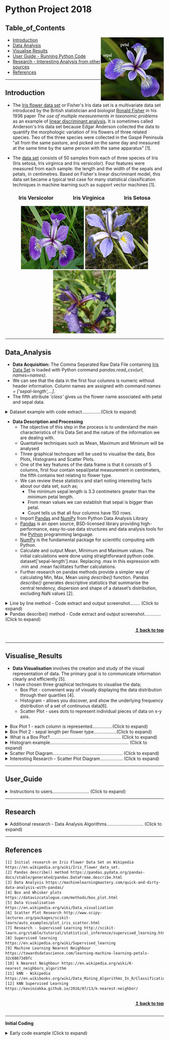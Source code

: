 # Python Project 2018


##  Table_of_Contents
<img align="right" src="Sepetal.jpg" width="200" height="200">

- [Introduction](#introduction)
- [Data Analysis](#data_analysis)
- [Visualise Results](#visualise_results)
- [User Guide - Running Python Code](#user_guide)
- [Research - Interesting Analysis from other sources](#research)
- [References](#references)


---

## Introduction
- The [Iris flower data set](./iris.csv) or Fisher's Iris data set is a multivariate data set introduced by the British statistician and biologist [Ronald Fisher](https://en.wikipedia.org/wiki/Ronald_Fisher) in his 1936 paper *The use of multiple measurements in taxonomic problems* as an example of [linear discriminant analysis](https://en.wikipedia.org/wiki/Linear_discriminant_analysis). It is sometimes called Anderson's Iris data set because Edgar Anderson collected the data to quantify the morphologic variation of Iris flowers of three related species. Two of the three species were collected in the Gaspé Peninsula "all from the same pasture, and picked on the same day and measured at the same time by the same person with the same apparatus" [1].

- The [data set](./iris.csv) consists of 50 samples from each of three species of Iris (Iris setosa, Iris virginica and Iris versicolor). Four features were measured from each sample: the length and the width of the sepals and petals, in centimetres. Based on Fisher's linear discriminant model, this data set became a typical test case for many statistical classification techniques in machine learning such as support vector machines [1].


<h3 align="center">Iris Versicolor &nbsp;&nbsp;&nbsp;&nbsp; &nbsp;&nbsp;&nbsp;&nbsp;  &nbsp;&nbsp;&nbsp;&nbsp; 
Iris Virginica &nbsp;&nbsp;&nbsp;&nbsp;  &nbsp;&nbsp;&nbsp;&nbsp; &nbsp;&nbsp;&nbsp;&nbsp;  Iris Setosa</h3>

<p align="center">
    
  <img src="iris_versicolor.png" alt="Iris Versicolor" width="200" height="200"  />
  
  <img  src="Iris_virginica.jpg" alt="Iris Virginica" width="200" height="200"  />

  <img  src="Iris_setosa.jpg" alt="Iris Setosa" width="200" height="200"  />
  
  </p>
  
 
  ***
  
## Data_Analysis
* __Data Acquisition:__ The Comma Separated Raw Data File containing [Iris Data Set](./iris.csv) is loaded with Python command *pandas.read_csv(url, names=names)*. 
* We can see that the data in the first four columns is numeric without header information. Column names are assigned with command *names = ['sepal-length',...]*. 
* The fifth attribute *'class'* gives us the flower name associated with petal and sepal data.

<details>
            <summary>Dataset example with code extract...............(Click to expand)</summary>

```
url = "iris.csv"
names = ['sepal-length', 'sepal-width', 'petal-length', 'petal-width', 'class']
dataset = pandas.read_csv(url, names=names)
   ```
   <p align="center">
    
  <img  src="Data.PNG" alt="Iris Data" width="500" height="500"  />
  
  </p>
 </details>
 
* __Data Description and Processing__
    * The objective of this step in the process is to understand the main characteristics of Iris Data Set and the nature of the information we are dealing with.
    * Quantative techniques such as Mean, Maximum and Minimum will be analysed
    * Three graphical technques will be used to visualise the data, Box Plots, Histograms and Scatter Plots.  
    * One of the key features of the data frame is that it consists of 5 columns, first four contain sepal/petal measurement in centimeters, the fifth contains text relating to flower type.
    * We can review these statistics and start noting interesting facts about our data set, such as;
        - The minimum sepal length is 3.3 centimeters greater than the minimum petal length.
        - From mean values we can establish that sepal is bigger than petal.
        - Count tells us that all four columns have 150 rows.
    * Import [Pandas](https://en.wikipedia.org/wiki/Pandas_(software)) and [NumPy](https://en.wikipedia.org/wiki/NumPy) from Python Data Analysis Library
    * [Pandas](https://en.wikipedia.org/wiki/Pandas_(software)) is an open source, BSD-licensed library providing high-performance, easy-to-use data structures and data analysis tools for the [Python](https://www.python.org/) programming language.
    * [NumPy](https://en.wikipedia.org/wiki/NumPy) is the fundamental package for scientific computing with Python.
    * Calculate and output Mean, Minimum and Maximum values. The initial calculations were done using straightforward python code. dataset['sepal-length'].max. Replacing .max in this expression with .min and .mean facilitates further calculations.
    * Further research on pandas methods provide a simpler way of calculating Min, Max, Mean using *describe()* function. Pandas *describe()* generates descriptive statistics that summarise the central tendency, dispersion and shape of a dataset’s distribution, excluding NaN values [2].  



<details>
            <summary>Line by line method - Code extract and output screenshot........ (Click to expand)</summary>
    
   ```
  # max column value using Pandas max() method
print("Mamimum Sepal Length: "),(dataset['sepal-length'].max())
print("Mamimum Sepal Width: "),(dataset['sepal-width'].max())
print("Mamimum Petal Length: "),(dataset['petal-length'].max())
print("Mamimum Petal Width: "),(dataset['petal-width'].max())
# minimum column value using Pandas min() method
print("Minimum Sepal Length: "),(dataset['sepal-length'].min())
print("Minimum Sepal Width: "),(dataset['sepal-width'].min())
print("Minimum Petal Length: "),(dataset['petal-length'].min())
print("Minimum Petal Width: "),(dataset['petal-width'].min())
# mean column value using Pandas mean() method
print("Mean Sepal Length: "),(round(dataset['sepal-length'].mean()))
print("Mean Sepal Width: "),(round(dataset['sepal-width'].mean()))
print("Mean Petal Length: "),(round(dataset['petal-length'].mean()))
print("Mean Petal Width: "),(round(dataset['petal-width'].mean()))
 ``` 

 

 * Result of Max, Min and Mean calculations:
  
 <p align="center">
    
  <img  src="MaxMinMean.PNG" alt="MaxMinMean" width="300" height="300"  />
  
  </p>
  
   </details>  
  
  <details>
  <summary>Pandas describe() method - Code extract and output screenshot............. (Click to expand)</summary>
    
    
 * A more efficient Pandas *describe()* method requires a single line of code. 
 * Parameters percentiles[..],include[..] and exclude[..] can be set as required.  
 
    
 ```
 print(dataset.describe(percentiles=[]))
 ```

 <p align="center">
    
  <img  src="Description.PNG" alt="MaxMinMean" width="400" height="300"  />
  
 </p>
 
 </details> 
 
 <br/>
<div align="right">
    <b><a href="#table_of_contents">↥ back to top</a></b>
</div>
<br/>
 
 ***
  
## Visualise_Results
* __Data Visualisation__ involves the creation and study of the visual representation of data. The primary goal is to communicate information clearly and efficiently [5]. 
* I have chosen three graphical technques to visualise the data;
    - Box Plot - convenient way of visually displaying the data distribution through their quartiles [4]. 
    - Histogram - allows you discover, and show the underlying frequency distribution of a set of continuous data[6].
    - Scatter Plot - uses dots to represent individual pieces of data on x-y axis.


<details>
            <summary>Box Plot 1 - each column is represented................(Click to expand)</summary>
    
    * The first diagram is a representation of the Iris data set in Box Plot form. 
    * Pandas function [dataset.boxplot()](http://pandas.pydata.org/pandas-docs/version/0.17.0/generated/pandas.DataFrame.boxplot.html) gives us four box plots on a single graph. 
    * Data from each column is represented in box plot form. This gives us an insight into the uniqueness of each species of Iris.  
    * The data from each of the first four columns depicts graphically the groups of numerical data through their quartiles.
    * Key observations as follows: 
        - There is a greater variance in the spread of petal length compared to sepal length, suggesting non uniformity. 
        - Sepal width shows a small spread from mean value of 3.054. 
        - The 'outliers' in sepal width are due to three values above max of 4 cms and one value under min 2.2 cms.
    
    
    
  ```
  url = "iris.csv"
names = ['sepal-length', 'sepal-width', 'petal-length', 'petal-width', 'class']
dataset = pandas.read_csv(url, names=names)

# box and whisker plots
dataset.boxplot()
plt.show()


 ```
 
 <p align="center">
    
  <img  src="BoxPlot1.png" alt="BoxPlot1" width="400" height="400"  />
  
 </p>
 
 </details> 
 <details>
            <summary>Box Plot 2 - sepal length per flower type..................(Click to expand)</summary>
    
    * The second Box Plot filters sepal length data * dataset.boxplot(column="sepal-length",by="class")* and is visualised per flower classification. 
        - There is a 1.5 variance in mean values between iris-setosa and iris-virginica
        - The spread of values is greater in Iris-virginica
        - The interquartile range (middle 50%) is similar across the three classifications
    
    
 ```
 url = "iris.csv"
names = ['sepal-length', 'sepal-width', 'petal-length', 'petal-width', 'class']
dataset = pandas.read_csv(url, names=names)

 dataset.boxplot(column="sepal-length",by="class")
 plt.show()


 ```
    
  <p align="center">
    
  <img  src="Boxplot_Sepalength_Byclass.png" alt="BoxPlot_Sepalength" width="400" height="400"  />
  
 </p>
    
 </details>    
 
 <details>
            <summary>What is a Box Plot?........................................................ (Click to expand)</summary>
    
> A Box and Whisker Plot (or Box Plot) is a convenient way of visually displaying the data distribution through their quartiles.The lines extending parallel from the boxes are known as the “whiskers”, which are used to indicate variability outside the upper and lower quartiles. Outliers are sometimes plotted as individual dots that are in-line with whiskers [4]. 
>>Although Box Plots may seem primitive in comparison to a Histogram or Density Plot, they have the advantage of taking up less space, which is useful when comparing distributions between many groups or datasets.
>>>Box Plots are useful to view key values like average, 25th percentile, symmetry of data, and how tightly data is grouped. 
  
  
  <p align="center">
    
  <img  src="box_plot.png" alt="Box Plot" width="400" height="400"  />
  
  </p>
   </details>   
 <details>
            <summary>Histogram example.............................................................. (Click to expand)</summary>  
    
 * __Histogram__
 
 
    
```    
# Use Pandas histograms .hist() to plot standard histogram of Iris Data Set
DataFrame.hist()
plt.show()

    
 ```
 
   <p align="center">
    
  <img  src="/PNG/Histogram1.png" alt="Scatter Plot" width="400" height="400"  />
  
  </p> 
  </details>  
 <details>
            <summary>Scatter Plot Diagram....................................................... (Click to expand)</summary>  
    
 * __Scatter Plot Diagram__: A scatter plot diagram is a mathematical diagram which displayes values (typically 2 variables) for a set of data. The first diagram uses the *scatter_matrix* method from Pandas and plots the data from the four columns.  
 
 
 
    
```    
# scatter plot matrix with data from csv file
scatter_matrix(DataFrame)
plt.show()

    
 ```
 
   <p align="center">
    
  <img  src="/PNG/Scatter_Plot.png" alt="Scatter Plot" width="600" height="600"  />
  
  </p>
    
     

 <br/>
<div align="right">
    <b><a href="#table_of_contents">↥ back to top</a></b>
</div>
<br/>
</details>  

<details>
            <summary>Interesting Research - Scatter Plot Diagram.................. (Click to expand)</summary>  
    
 * __Scatter Plot Diagram__: I found the following code while researching scatter plot diagrams. This is a very interesting way of visualising two dimensional scatter plot diagrams because a third dimension/colour can be added to show the class of flower[6]. 
 * The first extract from code loads data from sklearn.datasets. x_index takes data from column 1 and y_index takes data from column 2 (sepal length and sepal width). The x and y give us a two dimensional array *plt.scatter(iris.data[:, x_index], iris.data[:, y_index], c=iris.target)*. The next significant feature is the target array *iris.target* the flower types ('setosa' 'versicolor' 'virginica'). 
    
  ```
# Load the data
from sklearn.datasets import load_iris
iris = load_iris()

from matplotlib import pyplot as plt

# The indices of the features that we are plotting
x_index = 0
y_index = 1

# this formatter will label the colorbar with the correct target names
formatter = plt.FuncFormatter(lambda i, *args: iris.target_names[int(i)])

plt.figure(figsize=(5, 4))
plt.scatter(iris.data[:, x_index], iris.data[:, y_index], c=iris.target)
plt.colorbar(ticks=[0, 1, 2], format=formatter)
plt.xlabel(iris.feature_names[x_index])
plt.ylabel(iris.feature_names[y_index])

plt.tight_layout()
plt.show()
```

<p align="center">
    
  <img  src="/PNG/ScatterBest1.png" alt="Scatter Plot" width="400" height="400"  />
  
  </p> 
* The second extract from code loads data from sklearn.datasets. x_index takes data from column 3 and y_index takes data from column 4 (petal length and petal width).

```
# The indices of the features that we are plotting
x_index = 2
y_index = 3

# this formatter will label the colorbar with the correct target names
formatter = plt.FuncFormatter(lambda i, *args: iris.target_names[int(i)])

plt.figure(figsize=(5, 4))
plt.scatter(iris.data[:, x_index], iris.data[:, y_index], c=iris.target)
plt.colorbar(ticks=[0, 1, 2], format=formatter)
plt.xlabel(iris.feature_names[x_index])
plt.ylabel(iris.feature_names[y_index])

plt.tight_layout()
plt.show()

 ```
 
 <p align="center">
    
  <img  src="/PNG/ScatterBest2.png" alt="Scatter Plot" width="400" height="400"  />
  
  </p> 
 
 
 <br/>
<div align="right">
    <b><a href="#table_of_contents">↥ back to top</a></b>
</div>
<br/>
</details>

 ***
    

## User_Guide
<details>
            <summary>Instructions to users............................. (Click to expand)</summary>
    
1. The Python code for this project can be found in this repository in file [Python_Iris.py](./Python_Iris.py).
2. Required software - download and install [Anaconda](https://conda.io/docs/user-guide/install/download.html).
3. Create a new folder and download Python_Iris.py(./Python_Iris.py) plus Iris [data set](./iris.csv). Please make sure both files are located in same folder. 
4. Lauch Anaconda and click File -> open folder -> Locate and open folder containing Python_Iris.py.
<p align="center">
    
  <img  src="/PNG/OpenWorkspace.PNG" alt="Open Workspace" width="400" height="400"  />
  
  </p>
  
 5. Click and open Python_Iris.py in left hand pane of window.
 <p align="center">
    
  <img  src="/PNG/Iris_py.PNG" alt="Open Python File" width="400" height="400"  />
  
  </p>
  
  6. Click on Debug -> Start debugging -> select Python. The following data should appear in Terminal window
  <p align="center">
    
  <img  src="/PNG/Data_Out.PNG" alt="Data Out" width="400" height="400"  />
  
  </p>
  7. 
    


<br/>
<div align="right">
    <b><a href="#table_of_contents">↥ back to top</a></b>
</div>
<br/>
    
</details>

***
 

## Research
 
 <details>
            <summary>Additional research - Data Analysis Algorithms............................. (Click to expand)</summary>
    
* I found the __kNN algorithm__ intuitive, interesting and easy to use and understand. KNN falls in the supervised learning family of algorithms. It is a non parametric, instance-based learning algorithm. [12] 

    - Non-parametric means it makes no explicit assumptions about the functional form of h, avoiding the dangers of mismodeling the underlying distribution of the data. For example, suppose our data is highly non-Gaussian but the learning model we choose assumes a Gaussian form. In that case, our algorithm would make extremely poor predictions. [12]
    - Instance-based learning means that our algorithm doesn’t explicitly learn a model. Instead, it chooses to memorize the training instances which are subsequently used as “knowledge” for the prediction phase. Concretely, this means that only when a query to our database is made (i.e. when we ask it to predict a label given an input), will the algorithm use the training instances to spit out an answer. [12]
    
    
    
* The analysis from a kNN Wikipedia example[11] shows that a kNN classifier makes few mistakes in a dataset that, although simple, is not linearly separable, as shown in the scatterplots and by a look at the confusion matrix, where all misclassifications are between Iris Versicolor and Iris Virginica instances. The case study also shows how RWeka makes it trivially easy to learn classifiers (and predictors, and clustering models as well), and to experiment with their parameters. In this classic dataset, a kNN classifier makes very few mistakes.
       
* __Supervised learning:__ is the machine learning task of learning a function that maps an input to an output based on example input-output pairs. It infera a function from labled training data consisting of training examples. Each example consists of an input object and a desired output. A supervised learning algorithm analyses the trining data and produces an inferred function[8].  

*  __Machine Learning.__ k-Nearest Neighbors algorithm is a method used for classification and regression. The k-NN algorithm is among the simplest of all machine learning algorithms [10]. This is the simplest machine learning algorithm. To make a prediction for the new data point, the algorithm finds the closest data points in the training data set. k-NN can be used both for classification and for regression tasks.
    - An objest is *classified* by a majority vote of its neighbors, with the object being assigned to the class most common among its k nearest neighbors. For the purpose of this research we have three target classes — Setosa, Virginica and Versicolour.
    - In k-NN *regression*, the output is the property value for the object. This value is the average of the values of its k nearest neighbors.
    
* __Classification__ In the simplest version k-NN takes the closest point from the training set and assigns it’s class to a new predicting point. Instead of considering only the closest neighbor, we can also consider an arbitrary number of neighbors — k-nearest. We use voting to assign the label. For each test point we count how many neighbors belong to each class and assign the class that is more frequent[10].
<p align="center">
    
  <img  src="/PNG/1neighbour.png" alt="One Neighbour" width="400" height="400"  />
  <img  src="/PNG/3neighbours.png" alt="One Neighbour" width="400" height="400"  />
  </p>
  





* __Regression.__ There is also a regression variant of k-NN algorithm. Let’s look at how it will use training set to make a prediction. When using multiple nearest neighbors, the prediction is average, or mean, of the relevant neighbors. Score method for the regression returns R² score — coefficient of determination and yields a score between 0 and 1. 1 — is a perfect prediction and 0 — constant model that predicts the mean of the training set responses[10].
 
    
 <p align="center">
    
  <img  src="/PNG/Regression.png" alt="One Neighbour" width="600" height="400"  />
  
  </p>   
    
    
   
 <br/>
<div align="right">
    <b><a href="#table_of_contents">↥ back to top</a></b>
</div>
<br/>

</details>

***

## References

    [1] Initial research on Iris Flower Data Set on Wikipedia https://en.wikipedia.org/wiki/Iris_flower_data_set. 
    [2] Pandas describe() method https://pandas.pydata.org/pandas-docs/stable/generated/pandas.DataFrame.describe.html
    [3] Data Analysis https://machinelearningmastery.com/quick-and-dirty-data-analysis-with-pandas/
    [4] Box and Whisker plots https://datavizcatalogue.com/methods/box_plot.html
    [5] Data Visualisation https://en.wikipedia.org/wiki/Data_visualization
    [6] Scatter Plot Research http://www.scipy-lectures.org/packages/scikit-learn/auto_examples/plot_iris_scatter.html
    [7] Research - Supervised Learning http://scikit-learn.org/stable/tutorial/statistical_inference/supervised_learning.html
    [8] Supervised learning https://en.wikipedia.org/wiki/Supervised_learning
    [9] Machine Learning Nearest Neighbour https://towardsdatascience.com/learning-machine-learning-petals-32c68673d8fc
    [10] k Nearest Neighbour https://en.wikipedia.org/wiki/K-nearest_neighbors_algorithm
    [11] kNN - Wikipedia  https://en.wikibooks.org/wiki/Data_Mining_Algorithms_In_R/Classification/kNN
    [12] kNN Supervised Learning https://kevinzakka.github.io/2016/07/13/k-nearest-neighbor/

<br/>
<div align="right">
    <b><a href="#table_of_contents">↥ back to top</a></b>
</div>
<br/>

***
__Initial Coding__
<details>
            <summary>Early code example (Click to expand)</summary>
    
    - Import and load data with *data = np.genfromtxt('iris.csv', delimiter = ",")*.
    - Separate data into different columns *firstcol = data[:,0]*.
    - Using Numpy, I calculated mean value of first three columns with *np.mean(data)*. Python file [MeanofCols.py](./MeanofCols.py)

```
data = pd.read_csv('iris.csv', header = None)
print (data)
#use comma to separate data intl columns
data = np.genfromtxt('iris.csv', delimiter = ",")
print (data[:,0:3])
#load data from first column into firstcol
firstcol = data[:,0]
secondcol = data[:,1]
thirdcol = data[:,2]
#calcuate mean of columns
meanfirstcol = np.mean(data[:,0])
print ("Mean value of first col is:", meanfirstcol)

meansecondcol = np.mean(data[:,1])
print ("Mean value of second col is:", meansecondcol)

meanthirdcol = np.mean(data[:,2])
print ("Mean value of third col is:", meanthirdcol)
```


<br/>
<div align="right">
    <b><a href="#table_of_contents">↥ back to top</a></b>
</div>
<br/>
</details>


